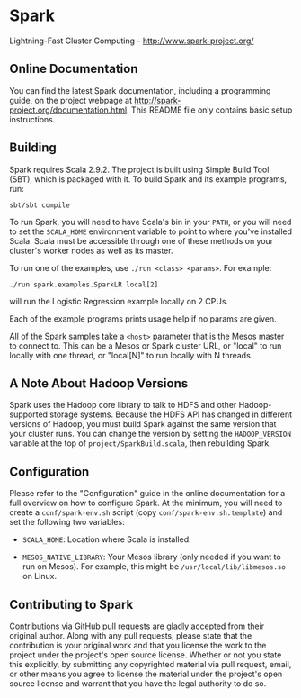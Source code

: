 # Spark

Lightning-Fast Cluster Computing - <http://www.spark-project.org/>


## Online Documentation

You can find the latest Spark documentation, including a programming
guide, on the project webpage at <http://spark-project.org/documentation.html>.
This README file only contains basic setup instructions.


## Building

Spark requires Scala 2.9.2. The project is built using Simple Build Tool (SBT),
which is packaged with it. To build Spark and its example programs, run:

    sbt/sbt compile

To run Spark, you will need to have Scala's bin in your `PATH`, or you
will need to set the `SCALA_HOME` environment variable to point to where
you've installed Scala. Scala must be accessible through one of these
methods on your cluster's worker nodes as well as its master.

To run one of the examples, use `./run <class> <params>`. For example:

    ./run spark.examples.SparkLR local[2]

will run the Logistic Regression example locally on 2 CPUs.

Each of the example programs prints usage help if no params are given.

All of the Spark samples take a `<host>` parameter that is the Mesos master
to connect to. This can be a Mesos or Spark cluster URL, or "local" to run
locally with one thread, or "local[N]" to run locally with N threads.


## A Note About Hadoop Versions

Spark uses the Hadoop core library to talk to HDFS and other Hadoop-supported
storage systems. Because the HDFS API has changed in different versions of
Hadoop, you must build Spark against the same version that your cluster runs.
You can change the version by setting the `HADOOP_VERSION` variable at the top
of `project/SparkBuild.scala`, then rebuilding Spark.


## Configuration

Please refer to the "Configuration" guide in the online documentation for a
full overview on how to configure Spark. At the minimum, you will need to
create a `conf/spark-env.sh` script (copy `conf/spark-env.sh.template`) and
set the following two variables:

- `SCALA_HOME`: Location where Scala is installed.

- `MESOS_NATIVE_LIBRARY`: Your Mesos library (only needed if you want to run
  on Mesos). For example, this might be `/usr/local/lib/libmesos.so` on Linux.


## Contributing to Spark

Contributions via GitHub pull requests are gladly accepted from their original
author. Along with any pull requests, please state that the contribution is
your original work and that you license the work to the project under the
project's open source license. Whether or not you state this explicitly, by
submitting any copyrighted material via pull request, email, or other means
you agree to license the material under the project's open source license and
warrant that you have the legal authority to do so.
